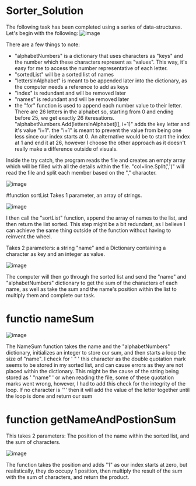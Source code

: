# Sorter_Solution

The following task has been completed using a series of data-structures. Let's begin with the following:
![image](https://github.com/ToniAnton22/Sorter_Solution/assets/72076515/f7778e62-0968-40a8-a53b-341e59105559)

There are a few things to note:
- "alphabetNumbers"  is a dictionary that uses characters as "keys" and the number which these characters represent as "values". This way, it's easy for me to access the number representative of each letter.
- "sortedList" will be a sorted list of names
- "lettersInAlphabet" is meant to be appended later into the dictionary, as the computer needs a reference to add as keys
- "index" is redundant and will be removed later
- "names" is redundant and will be removed later
- the "for" function is used to append each number value to their letter. There are 26 letters in the alphabet so, starting from 0 and ending before 25, we get exactly 26 iteresations.
"alphabetNumbers.Add(lettersInAlphabet[i], i+1)" adds the key letter and it's value "i+1". the "i+1" is meant to prevent the value from being one less since our index starts at 0. An alternative would be to start the index at 1 and end it at 26, however
I choose the other approach as it doesn't really make a difference outside of visuals.


Inside the try catch, the program reads the file and creates an empty array  which will be filled with all the details within the file. "col=line.Split(',')" will read the file and split each member based on the "," character.

![image](https://github.com/ToniAnton22/Sorter_Solution/assets/72076515/955f5eca-c0bc-4680-be26-292e2f48b98f)

#function sortList
Takes 1 parameter, an array of strings.

![image](https://github.com/ToniAnton22/Sorter_Solution/assets/72076515/d11ea633-cede-4687-a1cf-87ab9f129630)

I then call the "sortList" function, append the array of names to the list, and then return the list sorted. This step might be a bit redundant, as I believe I can achieve the same thing outside of the function without having to reinvent the wheel.


Takes 2 parameters: a string "name" and a Dictionary containing a character as key and an integer as value.

![image](https://github.com/ToniAnton22/Sorter_Solution/assets/72076515/73cf1c41-47cb-4b84-af5c-4743242df040)


The computer will then go through the sorted list and send the "name" and "alphabetNumbers" dictionary to get the sum of the characters of each name, as well as take the sum and the name's position within the list to multiply them and complete our task.

# functio nameSum

![image](https://github.com/ToniAnton22/Sorter_Solution/assets/72076515/eed35835-d92e-4c98-92f0-4124d2ad3b66)

The NameSum function takes the name and the "alphabetNumbers" dictionary, initializes an integer to store our sum, and then starts a loop the size of "name". I check for ' " ' this character as the double quotation mark seems to be stored in my sorted list, and can cause errors as they are not placed within the dictionary. This might be the cause of the string being stored as ' "name" ' or when reading the file, some of these quotation marks went wrong, however, I had to add this check for the integrity of the loop. If no character is '"' then it will add the value of the letter together until the loop is done and return our sum

# function getNameAndPostionSum
This takes 2 parameters: The position of the name within the sorted list, and the sum of characters.

![image](https://github.com/ToniAnton22/Sorter_Solution/assets/72076515/21715571-bf4f-4e8d-84fe-4938ec0392ad)


The function takes the position and adds "1" as our index starts at zero, but realistically, they do occupy 1 position, then multiply the result of the sum with the sum of characters, and return the product.


